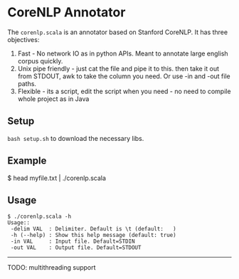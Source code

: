 # CoreNLP Annotator

The `corenlp.scala` is an annotator based on Stanford CoreNLP.
It has three objectives:
1. Fast - No network IO as in python APIs. Meant to annotate large english corpus quickly.
2. Unix pipe friendly - just cat the file and pipe it to this. then take it out from STDOUT, awk to take the column you need. Or use -in and -out file paths.
3. Flexible - its a script, edit the script when you need - no need to compile whole project as in Java


## Setup 

`bash setup.sh` to download the necessary libs.

## Example

$ head myfile.txt  | ./corenlp.scala

## Usage 

```
$ ./corenlp.scala -h
Usage::
 -delim VAL  : Delimiter. Default is \t (default: 	)
 -h (--help) : Show this help message (default: true)
 -in VAL     : Input file. Default=STDIN
 -out VAL    : Output file. Default=STDOUT
``` 

---
TODO: multithreading support

